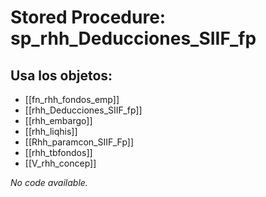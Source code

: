 # Stored Procedure: sp_rhh_Deducciones_SIIF_fp

## Usa los objetos:
- [[fn_rhh_fondos_emp]]
- [[rhh_Deducciones_SIIF_fp]]
- [[rhh_embargo]]
- [[rhh_liqhis]]
- [[Rhh_paramcon_SIIF_Fp]]
- [[rhh_tbfondos]]
- [[V_rhh_concep]]

*No code available.*
